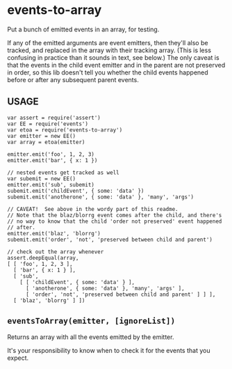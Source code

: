 # events-to-array

Put a bunch of emitted events in an array, for testing.

If any of the emitted arguments are event emitters, then they'll also
be tracked, and replaced in the array with their tracking array.
(This is less confusing in practice than it sounds in text, see
below.)  The only caveat is that the events in the child event emitter
and in the parent are not preserved in order, so this lib doesn't tell
you whether the child events happened before or after any subsequent
parent events.

## USAGE

```
var assert = require('assert')
var EE = require('events')
var etoa = require('events-to-array')
var emitter = new EE()
var array = etoa(emitter)

emitter.emit('foo', 1, 2, 3)
emitter.emit('bar', { x: 1 })

// nested events get tracked as well
var subemit = new EE()
emitter.emit('sub', subemit)
subemit.emit('childEvent', { some: 'data' })
subemit.emit('anotherone', { some: 'data' }, 'many', 'args')

// CAVEAT!  See above in the wordy part of this readme.
// Note that the blaz/blorrg event comes after the child, and there's
// no way to know that the child 'order not preserved' event happened
// after.
emitter.emit('blaz', 'blorrg')
subemit.emit('order', 'not', 'preserved between child and parent')

// check out the array whenever
assert.deepEqual(array,
[ [ 'foo', 1, 2, 3 ],
  [ 'bar', { x: 1 } ],
  [ 'sub',
    [ [ 'childEvent', { some: 'data' } ],
      [ 'anotherone', { some: 'data' }, 'many', 'args' ],
      [ 'order', 'not', 'preserved between child and parent' ] ] ],
  [ 'blaz', 'blorrg' ] ])
```

## `eventsToArray(emitter, [ignoreList])`

Returns an array with all the events emitted by the emitter.

It's your responsibility to know when to check it for the events that
you expect.
